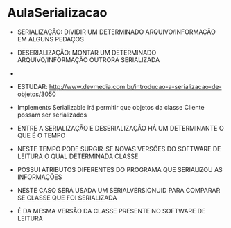 # AulaSerializacao

 * SERIALIZAÇÃO: DIVIDIR UM DETERMINADO ARQUIVO/INFORMAÇÃO EM ALGUNS PEDAÇOS
 * DESERIALIZAÇÃO: MONTAR UM DETERMINADO ARQUIVO/INFORMAÇÃO OUTRORA SERIALIZADA
 * 
 * ESTUDAR: http://www.devmedia.com.br/introducao-a-serializacao-de-objetos/3050



 * Implements Serializable irá permitir que objetos da classe Cliente possam ser serializados

 * ENTRE A SERIALIZAÇÃO E DESERIALIZAÇÃO HÁ UM DETERMINANTE O QUE É O TEMPO
 * NESTE TEMPO PODE SURGIR-SE NOVAS VERSÕES DO SOFTWARE DE LEITURA O QUAL DETERMINADA CLASSE
 * POSSUI ATRIBUTOS DIFERENTES DO PROGRAMA QUE SERIALIZOU AS INFORMAÇÕES

 * NESTE CASO SERÁ USADA UM SERIALVERSIONUID PARA COMPARAR SE CLASSE QUE FOI SERIALIZADA
 * É DA MESMA VERSÃO DA CLASSE PRESENTE NO SOFTWARE DE LEITURA


